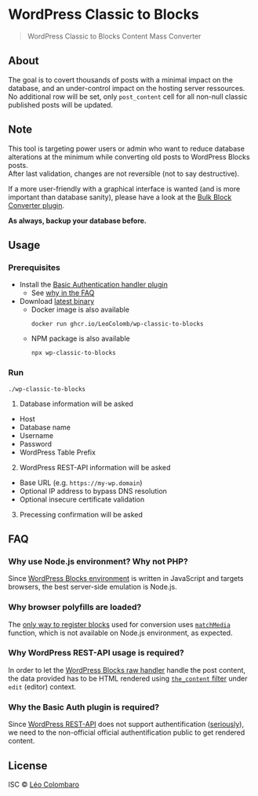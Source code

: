 # WordPress Classic to Blocks

> WordPress Classic to Blocks Content Mass Converter

## About

The goal is to covert thousands of posts with a minimal impact on the database,
and an under-control impact on the hosting server ressources.
No additional row will be set, only `post_content` cell for all non-null classic
published posts will be updated.

## Note

This tool is targeting power users or admin who want to reduce database
alterations at the minimum while converting old posts to WordPress Blocks posts.  
After last validation, changes are not reversible (not to say destructive).

If a more user-friendly with a graphical interface is wanted (and is more
important than database sanity), please have a look at the
[Bulk Block Converter plugin](https://wordpress.org/plugins/bulk-block-converter/).

**As always, backup your database before.**

## Usage

### Prerequisites

* Install the [Basic Authentication handler plugin](https://github.com/WP-API/Basic-Auth)
  * See [why in the FAQ](#why-the-basic-auth-plugin-is-required)
* Download [latest binary](releases/latest)
  * Docker image is also available
    ```shell
    docker run ghcr.io/LeoColomb/wp-classic-to-blocks
    ```
  * NPM package is also available
    ```shell
    npx wp-classic-to-blocks
    ```

### Run

```shell
./wp-classic-to-blocks
```

1. Database information will be asked
  * Host
  * Database name
  * Username
  * Password
  * WordPress Table Prefix
2. WordPress REST-API information will be asked
  * Base URL (e.g. `https://my-wp.domain`)
  * Optional IP address to bypass DNS resolution
  * Optional insecure certificate validation
3. Precessing confirmation will be asked

## FAQ

### Why use Node.js environment? Why not PHP?

Since [WordPress Blocks environment](https://github.com/WordPress/gutenberg) is
written in JavaScript and targets browsers, the best server-side emulation is Node.js.

### Why browser polyfills are loaded?

The [only way to register blocks](https://github.com/WordPress/gutenberg/tree/master/packages/block-library)
used for conversion uses [`matchMedia`](https://developer.mozilla.org/docs/Web/API/Window/matchMedia)
function, which is not available on Node.js environment, as expected.

### Why WordPress REST-API usage is required?

In order to let the [WordPress Blocks raw handler](https://github.com/WordPress/gutenberg/tree/master/packages/blocks#rawHandler)
handle the post content, the data provided has to be HTML rendered using
[`the_content` filter](https://developer.wordpress.org/reference/hooks/the_content/)
under `edit` (editor) context.

### Why the Basic Auth plugin is required?

Since [WordPress REST-API](https://developer.wordpress.org/rest-api/) does not
support authentification ([seriously](https://developer.wordpress.org/rest-api/using-the-rest-api/authentication/)),
we need to the non-official official authentification public to get rendered
content.

## License

ISC © [Léo Colombaro](https://colombaro.fr)
